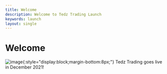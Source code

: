 ```yaml
---
title: Welcome
description: Welcome to Tedz Trading Launch
keywords: launch
layout: single
---
```


# Welcome
![image](https://picsum.photos/200/300){:style="display:block;margin-bottom:8px;"}
Tedz Trading goes live in December 2021!
